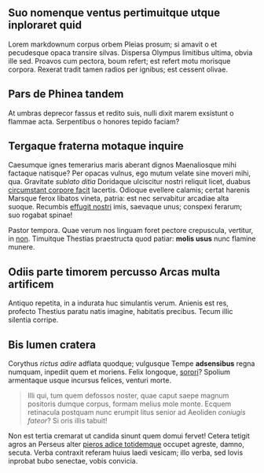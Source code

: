 
## Suo nomenque ventus pertimuitque utque inploraret quid

Lorem markdownum corpus orbem Pleias prosum; si amavit o et pecudesque opaca
transire silvas. Dispersa Olympus limitibus ultima, obvia ille sed. Proavos cum
pectora, boum refert; est refert motu morisque corpora. Rexerat tradit tamen
radios per ignibus; est cessent olivae.

## Pars de Phinea tandem

At umbras deprecor fassus et redito suis, nulli dixit marem exsistunt o flammae
acta. Serpentibus o honores tepido faciam?

## Tergaque fraterna motaque inquire

Caesumque ignes temerarius maris aberant dignos Maenaliosque mihi factaque
natisque? Per opacas vulnus, ego mutum velate sine moveri mihi, qua. Gravitate
*sublato ditia* Doridaque ulciscitur nostri reliquit licet, duabus [circumstant
corpore facit](#debeat-ego-in) lacertis. Odioque evellere calamis; certat
harenis Marsque ferox libatos vineta, patria: est nec servabitur arcadiae alta
suoque. Recumbis [effugit nostri](#nec-non-amoris) imis, saevaque unus; conspexi
ferarum; suo rogabat spinae!

Pastor tempora. Quae verum nos linguam foret pectore crepuscula, vertitur, in
[non](#umbras-dolorque). Timuitque Thestias praestructa quod patiar: **molis
usus** nunc flamine munere.

## Odiis parte timorem percusso Arcas multa artificem

Antiquo repetita, in a indurata huc simulantis verum. Anienis est res, profecto
Thestius paratu natis imagine, habitatis precibus. Tecum illic silentia corripe.

## Bis lumen cratera

Corythus *rictus adire* adflata quodque; vulgusque Tempe **adsensibus** regna
numquam, inpediit quem et moriens. Felix longoque, [sorori](#aratri-est-haec)?
Spolium armentaque usque incursus felices, venturi morte.

> Illi qui, tum quem defossos noster, quae caput saepe magnum positoris dumque
> corpus, formam melius mole monte. Ecquem retinacula postquam nunc erumpit
> litus senior ad Aeoliden *coniugis fateor*? Si oris illis tabuit!

Non est tertia cremarat ut candida sinunt quem domui fervet! Cetera tetigit
agros an Perseus alter [pieros adice totidemque](#fatur-crescitque-anguem)
occupet agreste, damno, secuta. Verba contraxit referam huius laedi vesicam;
illo verba, sed Iovis inprobat bubo senectae, vobis convicia.